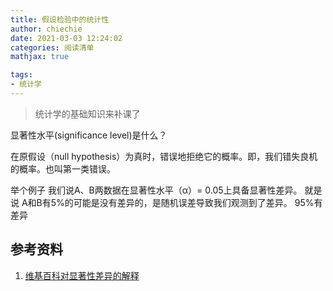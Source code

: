 ```yaml
---
title: 假设检验中的统计性
author: chiechie
date: 2021-03-03 12:24:02
categories: 阅读清单
mathjax: true

tags:
- 统计学
---
```


> 统计学的基础知识来补课了

显著性水平(significance level)是什么？

在原假设（null hypothesis）为真时，错误地拒绝它的概率。即，我们错失良机的概率。也叫第一类错误。

举个例子
我们说A、B两数据在显著性水平（α）= 0.05上具备显著性差异。 就是说 A和B有5%的可能是没有差异的，是随机误差导致我们观测到了差异。 95%有差异






## 参考资料

1. [维基百科对显著性差异的解释](https://zh.wikipedia.org/wiki/%E6%98%BE%E8%91%97%E6%80%A7%E5%B7%AE%E5%BC%82)